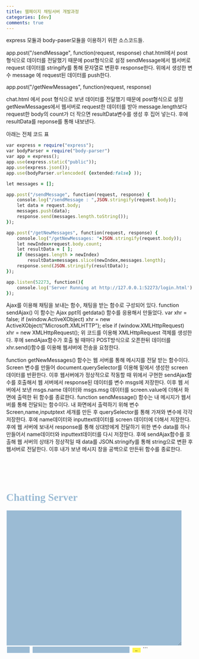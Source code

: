 ```yaml
---
title: 웹페이지 채팅서버 개발과정
categories: [dev]
comments: true
---
```

express 모듈과 body-paser모듈을 이용하기 위한 소스코드들. 

app.post("/sendMessage", function(request, response) 
chat.html에서 post 형식으로 데이터를 전달했기 때문에 post형식으로 설정
sendMessage에서 웹서버로 request 데이터를 stringify를 통해 문자열로 변환후 response한다.
위에서 생성한 변수 message 에 request된 데이터를 push한다. 

app.post("/getNewMessages", function(request, response)

chat.html 에서 post 형식으로 보낸 데이터를 전달했기 때문에 post형식으로 설정 getNewMessages에서 웹서버로 request한 데이터를 받아 message.length보다 request한 body의 count가 더 작으면 resultData변수를 생성 후 집어 넣는다. 후에 resultData를 reponse를 통해 내보낸다. 

아래는 전체 코드 표

```ruby
var express = require("express");
var bodyParser = require("body-parser")
var app = express();
app.use(express.static("public"));
app.use(express.json());
app.use(bodyParser.urlencoded( {extended:false} ));

let messages = [];

app.post("/sendMessage", function(request, response) { 
    console.log("/sendMessage : ",JSON.stringify(request.body));
    let data = request.body;
    messages.push(data);
    response.send(messages.length.toString());
});

app.post("/getNewMessages", function(request, response) { 
    console.log("/getNewMessages: "+JSON.stringify(request.body));
    let newIndex=request.body.count;
    let resultData = [ ];
    if (messages.length > newIndex)
        resultData=messages.slice(newIndex,messages.length);
    response.send(JSON.stringify(resultData));
});

app.listen(52273, function(){
    console.log('Server Running at http://127.0.0.1:52273/login.html')
});
```

Ajax를 이용해 채팅을 보내는 함수,  채팅을 받는 함수로 구성되어 있다.
function sendAjax()
이 함수는 Ajax ppt의 getdata() 함수를 응용해서 만들었다.
var xhr = false;
            if (window.ActiveXObject)
                xhr = new ActiveXObject("Microsoft.XMLHTTP");
            else if (window.XMLHttpRequest)
                xhr = new XMLHttpRequest();
위 코드를 이용해 XMLHttpRequest 객체를 생성한다. 
후에 sendAjax함수가 호출 될 때마다 POST방식으로 오픈한뒤 데이터를 xhr.send()함수를 이용해 웹서버에 전송을 요청한다.

function getNewMessages()
함수는 웹 서버를 통해 메시지를 전달 받는 함수이다. 
Screen 변수를 만들어 document.querySelector를 이용해 밑에서 생성한 screen 데이터를 반환한다. 이후 웹서버에가 정상적으로 작동할 때 위에서 구현한 sendAjax함수를 호출해서 웹 서버에서 response된 데이터를 변수 msgs에 저장한다. 이후 웹 서버에서 보낸 msgs.name 데이터와 msgs.msg 데이터를 screen.value에 더해서 화면에 출력한 뒤 함수를 종료한다.
function sendMessage()
함수는 내 메시지가 웹서버를 통해 전달되는 함수이다. 
내 화면에서 출력하기 위해 변수 Screen,name,inputptext 세개를 만든 후 querySelector를 통해 가져와 변수에 각각 저장한다. 후에 name데이터와 inputtext데이터를 screen 데이터에 더해서 저장한다.
후에 웹 서버에 보내서 response를 통해 상대방에게 전달하기 위한 변수 data를 하나 만들어서 name데이터와 inputtext데이터를 다시 저장한다. 후에 sendAjax함수를 호출해 웹 서버의 상태가 정상적일 때 data를 JSON.stringify를 통해 string으로 변환 후 웹서버로 전달한다. 이후 내가 보낸 메시지 창을 공백으로 만든뒤 함수를 종료한다.

<style>부분은 배경색과 폰트 지정을 할 수 있고 <body>부분을 가운데 정렬이 되게 만들었다.
<body>부분은 채팅 서버라는 말머리와 채팅이 출력되는 창을 textarea를 통해 만든 뒤 돋보이게 테두리 부분을 흰색으로 강조했다. <input>을 이용해 이름과 보낼 메시지를 입력할 창을 만든뒤 테두리 부분을 흰색으로 색칠했다. inputText 부분에는 onkeypress="if(event.keyCode==13) {sendMessage()}" 를 추가해서 마우스 클릭뿐 아니라 엔터키를 누를 시 sendMessage함수가 실행되게 구성했다. <button>을 이용해 화살표 버튼을 추가해서 버튼 클릭시 senndMessage()함수가 호출되게 만듦
    ```html
<!DOCTYPE html>
<html>
    <head>
        <title>웹클 기말프로젝트</title>
    </head>
    <script>
        function sendAjax(dataSource, body, func) {
            var xhr = false;
            if (window.ActiveXObject)
                xhr = new ActiveXObject("Microsoft.XMLHTTP");
            else if (window.XMLHttpRequest)
                xhr = new XMLHttpRequest();
            if (xhr) {
                xhr.open("POST", dataSource);
                xhr.setRequestHeader('Content-type', 'application/json');
                xhr.onreadystatechange = func;
                xhr.send(body);
            }
        }
        let currMsgCount = 0;
        function getNewMessages() {
            let screen = document.querySelector("#screen");
            let data = { "count": currMsgCount };
            sendAjax("/getNewMessages", JSON.stringify(data), function () 
            {
                if (this.readyState == 4 && this.status == 200) {
                    let msgs = JSON.parse(this.responseText);
                    for (let i = 0; i < msgs.length; ++i)
                        screen.value+=msgs[i].name+": "+msgs[i].msg+"\n";
                    currMsgCount+=msgs.length;

                }
            });
        }
        function sendMessage() {
            let screen = document.querySelector("#screen");
            let name = document.querySelector("#name");
            let inputText = document.querySelector("#inputText");
            screen.value += name.value + ": " + inputText.value + "\n";
            let data = { "name": name.value, "msg": inputText.value };

            sendAjax("/sendMessage", JSON.stringify(data), function () {
                if (this.readyState == 4 && this.status == 200) {
                    currMsgCount = Number(this.responseText);
                }
            });
            inputText.value = "";
        }
        window.onload = function () {
            setInterval(getNewMessages, 5000)
        }
    </script>
</head>
<style>
    body{
        background-color: #454C53;
        text-align: center;
        font-family:sans-serif
    }
</style>
<body>
    <br><br><br>
    <h1 style= "color:#9bbbd4; font-family:cursive;">Chatting Server</h1>
    <textarea 
        style=
       "font-size: 15px;
        background-color: #9bbbd4; 
        border-color:white; border-style:solid;" 
        id="screen" cols="50" rows="20"> 
    </textarea> <br/>
    <input 
        style=
        "background-color: #9bbbd4;
        border-color:white; border-style:solid;" 
        type="text" id="name" size="5"/>
    <input 
        style="background-color: #9bbbd4;
        border-color:white; border-style:solid;" 
        type="text" id="inputText" size="30" 
        onkeypress="if(event.keyCode==13) {sendMessage()}" />
    <button 
        style="
        font-size: 10;
        background-color: #FFF44F;
        border-color:white; border-style:solid;" 
        onclick="sendMessage()"
        > ← 
    </button>

</body>

</html>
```
